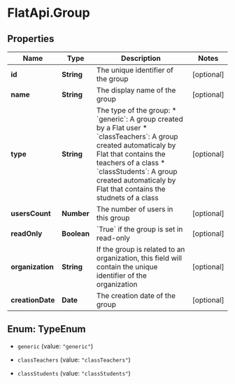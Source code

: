 # FlatApi.Group

## Properties
Name | Type | Description | Notes
------------ | ------------- | ------------- | -------------
**id** | **String** | The unique identifier of the group | [optional] 
**name** | **String** | The display name of the group | [optional] 
**type** | **String** | The type of the group: * &#x60;generic&#x60;: A group created by a Flat user * &#x60;classTeachers&#x60;: A group created automaticaly by Flat that contains   the teachers of a class * &#x60;classStudents&#x60;: A group created automaticaly by Flat that contains   the studnets of a class  | [optional] 
**usersCount** | **Number** | The number of users in this group | [optional] 
**readOnly** | **Boolean** | &#x60;True&#x60; if the group is set in read-only  | [optional] 
**organization** | **String** | If the group is related to an organization, this field will contain the unique identifier of the organization  | [optional] 
**creationDate** | **Date** | The creation date of the group | [optional] 


<a name="TypeEnum"></a>
## Enum: TypeEnum


* `generic` (value: `"generic"`)

* `classTeachers` (value: `"classTeachers"`)

* `classStudents` (value: `"classStudents"`)




